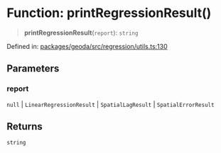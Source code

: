 # Function: printRegressionResult()

> **printRegressionResult**(`report`): `string`

Defined in: [packages/geoda/src/regression/utils.ts:130](https://github.com/GeoDaCenter/openassistant/blob/994a31d776db171047aa7cd650eb798b5317f644/packages/geoda/src/regression/utils.ts#L130)

## Parameters

### report

`null` | `LinearRegressionResult` | `SpatialLagResult` | `SpatialErrorResult`

## Returns

`string`
